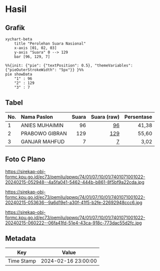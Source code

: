 # Hasil

## Grafik

```mermaid
xychart-beta
    title "Perolehan Suara Nasional"
    x-axis [01, 02, 03]
    y-axis "Suara" 0 --> 129
    bar [96, 129, 7]
```

```mermaid
%%{init: {"pie": {"textPosition": 0.5}, "themeVariables": {"pieOuterStrokeWidth": "5px"}} }%%
pie showData
    "1" : 96
    "2" : 129
    "3" : 7
```

## Tabel

| No. | Nama Paslon    | Suara | Suara (raw) | Persentase |
|:--- |:-------------- | -----:| -----------:| ----------:|
| 1   | ANIES MUHAIMIN | 96    | [96][p-1]   | 41,38      |
| 2   | PRABOWO GIBRAN | 129   | [129][p-2]  | 55,60      |
| 3   | GANJAR MAHFUD  | 7     | [7][p-3]    | 3,02       |


[p-1]: https://github.com/gigit-pemilu/pemilu-2024/blob/main/pilpres/hitung-suara/sub/74-sulawesi-tenggara/sub/01-kolaka/sub/07-pomalaa/sub/1001-dawi-dawi/sub/022-tps/sub/paslon-1.txt
[p-2]: https://github.com/gigit-pemilu/pemilu-2024/blob/main/pilpres/hitung-suara/sub/74-sulawesi-tenggara/sub/01-kolaka/sub/07-pomalaa/sub/1001-dawi-dawi/sub/022-tps/sub/paslon-2.txt
[p-3]: https://github.com/gigit-pemilu/pemilu-2024/blob/main/pilpres/hitung-suara/sub/74-sulawesi-tenggara/sub/01-kolaka/sub/07-pomalaa/sub/1001-dawi-dawi/sub/022-tps/sub/paslon-3.txt

## Foto C Plano

https://sirekap-obj-formc.kpu.go.id/ec73/pemilu/ppwp/74/01/07/10/01/7401071001022-20240215-052948--4a5fa041-5462-444b-b861-8f5bf9a22cda.jpg

https://sirekap-obj-formc.kpu.go.id/ec73/pemilu/ppwp/74/01/07/10/01/7401071001022-20240215-053636--9a6d19e1-a30f-41f5-b2fe-22692948ccc6.jpg

https://sirekap-obj-formc.kpu.go.id/ec73/pemilu/ppwp/74/01/07/10/01/7401071001022-20240215-060222--06fa41fd-51e4-43ca-918c-773dac55d2fc.jpg


## Metadata

| Key        | Value               |
| ---------- | ------------------- |
| Time Stamp | 2024-02-16 23:00:00 |




